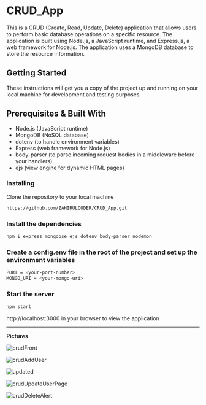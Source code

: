 # CRUD_App
This is a CRUD (Create, Read, Update, Delete) application that allows users to perform basic database operations on a specific resource. The application is built using Node.js, a JavaScript runtime, and Express.js, a web framework for Node.js. The application uses a MongoDB database to store the resource information.

## Getting Started
These instructions will get you a copy of the project up and running on your local machine for development and testing purposes.

## Prerequisites & Built With
- Node.js (JavaScript runtime)
- MongoDB (NoSQL database)
- dotenv (to handle environment variables)
- Express (web framework for Node.js)
- body-parser (to parse incoming request bodies in a middleware before your handlers)
- ejs (view engine for dynamic HTML pages)

### Installing 
Clone the repository to your local machine
```bash
https://github.com/ZAHIRULCODER/CRUD_App.git
```

### Install the dependencies
```bash
npm i express mongoose ejs dotenv body-parser nodemon
```

### Create a config.env file in the root of the project and set up the environment variables
```bash
PORT = <your-port-number>
MONGO_URI = <your-mongo-uri>
```

### Start the server
```bash
npm start
```
http://localhost:3000 in your browser to view the application

_______________________________________________________________________________________________________________________________________________________________________

**Pictures**

![crudFront](https://user-images.githubusercontent.com/123813038/215311412-206ac5da-66ac-4e3f-a4f1-7fa8cd98d9da.JPG)


![crudAddUser](https://user-images.githubusercontent.com/123813038/215311423-e511ee54-7dee-4ed1-8270-54c15e128cb3.JPG)


![updated](https://user-images.githubusercontent.com/123813038/215311594-85e67721-1b95-4d39-b010-4d310b7e3ac9.JPG)


![crudUpdateUserPage](https://user-images.githubusercontent.com/123813038/215311435-57c7d2e0-885b-4f01-b57f-de99ea0da77c.JPG)


![crudDeleteAlert](https://user-images.githubusercontent.com/123813038/215311443-666a5bb5-3fe6-44e9-aa22-9433dd4918f4.JPG)





